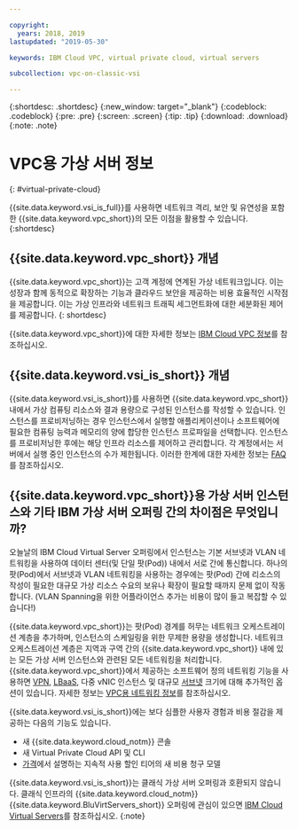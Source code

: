 ```yaml
---

copyright:
  years: 2018, 2019
lastupdated: "2019-05-30"

keywords: IBM Cloud VPC, virtual private cloud, virtual servers 

subcollection: vpc-on-classic-vsi

---
```


{:shortdesc: .shortdesc}
{:new_window: target="_blank"}
{:codeblock: .codeblock}
{:pre: .pre}
{:screen: .screen}
{:tip: .tip}
{:download: .download}
{:note: .note}

# VPC용 가상 서버 정보
{: #virtual-private-cloud}

{{site.data.keyword.vsi_is_full}}를 사용하면 네트워크 격리, 보안 및 유연성을 포함한 {{site.data.keyword.vpc_short}}의 모든 이점을 활용할 수 있습니다. 
{:shortdesc}

## {{site.data.keyword.vpc_short}} 개념
{{site.data.keyword.vpc_short}}는 고객 계정에 연계된 가상 네트워크입니다. 이는 성장과 함께 동적으로 확장하는 기능과 클라우드 보안을 제공하는 비용 효율적인 시작점을 제공합니다. 이는 가상 인프라와 네트워크 트래픽 세그먼트화에 대한 세분화된 제어를 제공합니다.
{: shortdesc}

{{site.data.keyword.vpc_short}}에 대한 자세한 정보는 [IBM Cloud VPC 정보](/docs/vpc-on-classic?topic=vpc-on-classic-about)를 참조하십시오.

## {{site.data.keyword.vsi_is_short}} 개념
{{site.data.keyword.vsi_is_short}}를 사용하면 {{site.data.keyword.vpc_short}} 내에서 가상 컴퓨팅 리소스와 결과 용량으로 구성된 인스턴스를 작성할 수 있습니다. 인스턴스를 프로비저닝하는 경우 인스턴스에서 실행할 애플리케이션이나 소프트웨어에 필요한 컴퓨팅 능력과 메모리의 양에 합당한 인스턴스 프로파일을 선택합니다. 인스턴스를 프로비저닝한 후에는 해당 인프라 리소스를 제어하고 관리합니다. 각 계정에서는 서버에서 실행 중인 인스턴스의 수가 제한됩니다. 이러한 한계에 대한 자세한 정보는 [FAQ](/docs/vpc-on-classic-vsi?topic=vpc-on-classic-vsi-faqs#faqs)를 참조하십시오. 

## {{site.data.keyword.vpc_short}}용 가상 서버 인스턴스와 기타 IBM 가상 서버 오퍼링 간의 차이점은 무엇입니까?

오늘날의 IBM Cloud Virtual Server 오퍼링에서 인스턴스는 기본 서브넷과 VLAN 네트워킹을 사용하여 데이터 센터(및 단일 팟(Pod)) 내에서 서로 간에 통신합니다. 하나의 팟(Pod)에서 서브넷과 VLAN 네트워킹을 사용하는 경우에는 팟(Pod) 간에 리소스의 작성이 필요한 대규모 가상 리소스 수요의 보유나 확장이 필요할 때까지 문제 없이 작동합니다. (VLAN Spanning을 위한 어플라이언스 추가는 비용이 많이 들고 복잡할 수 있습니다!) 

{{site.data.keyword.vpc_short}}는 팟(Pod) 경계를 허무는 네트워크 오케스트레이션 계층을 추가하며, 인스턴스의 스케일링을 위한 무제한 용량을 생성합니다. 네트워크 오케스트레이션 계층은 지역과 구역 간의 {{site.data.keyword.vpc_short}} 내에 있는 모든 가상 서버 인스턴스와 관련된 모든 네트워킹을 처리합니다. {{site.data.keyword.vpc_short}}에서 제공하는 소프트웨어 정의 네트워킹 기능을 사용하면 [VPN](/docs/vpc-on-classic-network?topic=vpc-on-classic-network---using-vpn-with-your-vpc), [LBaaS](/docs/vpc-on-classic-network?topic=vpc-on-classic-network---using-load-balancers-in-ibm-cloud-vpc), 다중 vNIC 인스턴스 및 대규모 [서브넷](/docs/vpc-on-classic-network?topic=vpc-on-classic-network-working-with-ip-address-ranges-address-prefixes-regions-and-subnets#ibm-cloud-vpc-and-subnets) 크기에 대해 추가적인 옵션이 있습니다. 자세한 정보는 [VPC용 네트워킹 정보](/docs/vpc-on-classic-network?topic=vpc-on-classic-network-about-networking-for-vpc)를 참조하십시오. 

{{site.data.keyword.vsi_is_short}}에는 보다 심플한 사용자 경험과 비용 절감을 제공하는 다음의 기능도 있습니다.
* 새 {{site.data.keyword.cloud_notm}} 콘솔
* 새 Virtual Private Cloud API 및 CLI
* [가격](/docs/vpc-on-classic?topic=vpc-on-classic-pricing-for-virtual-servers-for-vpc)에서 설명하는 지속적 사용 할인 티어의 새 비용 청구 모델

{{site.data.keyword.vsi_is_short}}는 클래식 가상 서버 오퍼링과 호환되지 않습니다. 클래식 인프라의 {{site.data.keyword.cloud_notm}} {{site.data.keyword.BluVirtServers_short}} 오퍼링에 관심이 있으면 [IBM Cloud Virtual Servers](/docs/vsi?topic=virtual-servers-getting-started-tutorial#getting-started-tutorial)를 참조하십시오.
{:note}




